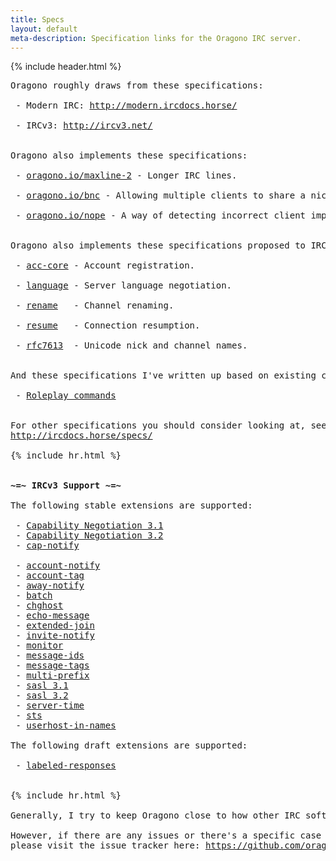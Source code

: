 ```yaml
---
title: Specs
layout: default
meta-description: Specification links for the Oragono IRC server.
---
```

{% include header.html %}

<pre>
Oragono roughly draws from these specifications:

 - Modern IRC: <a href="http://modern.ircdocs.horse/">http://modern.ircdocs.horse/</a>

 - IRCv3: <a href="http://ircv3.net/">http://ircv3.net/</a>


Oragono also implements these specifications:

 - <a href="/maxline-2.html">oragono.io/maxline-2</a> - Longer IRC lines.

 - <a href="/bnc.html">oragono.io/bnc</a> - Allowing multiple clients to share a nickname.

 - <a href="/nope.html">oragono.io/nope</a> - A way of detecting incorrect client implementations.


Oragono also implements these specifications proposed to IRCv3:

 - <a href="https://github.com/DanielOaks/ircv3-specifications/blob/register-and-verify/extensions/acc-core.md">acc-core</a> - Account registration.

 - <a href="https://gist.github.com/DanielOaks/8126122f74b26012a3de37db80e4e0c6">language</a> - Server language negotiation.

 - <a href="https://github.com/SaberUK/ircv3-specifications/blob/rename/extensions/rename.md">rename</a>   - Channel renaming.

 - <a href="https://github.com/DanielOaks/ircv3-specifications/blob/master+resume/extensions/resume.md">resume</a>   - Connection resumption.

 - <a href="https://github.com/DanielOaks/ircv3-specifications/blob/master%2Brfc7700/documentation/rfc7613.md">rfc7613</a>  - Unicode nick and channel names.


And these specifications I've written up based on existing commands and behaviour:

 - <a href="https://gist.github.com/DanielOaks/420d14efbbcda93a7d7e1dc00bf7dc25">Roleplay commands</a>


For other specifications you should consider looking at, see this page:
<a href="http://ircdocs.horse/specs/">http://ircdocs.horse/specs/</a>

{% include hr.html %}


<strong>~=~ IRCv3 Support ~=~</strong>

The following stable extensions are supported:

 - <a href="http://ircv3.net/specs/core/capability-negotiation-3.1.html">Capability Negotiation 3.1</a>
 - <a href="http://ircv3.net/specs/core/capability-negotiation-3.2.html">Capability Negotiation 3.2</a>
 - <a href="http://ircv3.net/specs/extensions/cap-notify-3.2.html">cap-notify</a>

 - <a href="http://ircv3.net/specs/extensions/account-notify-3.1.html">account-notify</a>
 - <a href="http://ircv3.net/specs/extensions/account-tag-3.2.html">account-tag</a>
 - <a href="http://ircv3.net/specs/extensions/away-notify-3.1.html">away-notify</a>
 - <a href="https://ircv3.net/specs/extensions/batch-3.2.html">batch</a>
 - <a href="http://ircv3.net/specs/extensions/chghost-3.2.html">chghost</a>
 - <a href="http://ircv3.net/specs/extensions/echo-message-3.2.html">echo-message</a>
 - <a href="http://ircv3.net/specs/extensions/extended-join-3.1.html">extended-join</a>
 - <a href="http://ircv3.net/specs/extensions/invite-notify-3.2.html">invite-notify</a>
 - <a href="http://ircv3.net/specs/core/monitor-3.2.html">monitor</a>
 - <a href="http://ircv3.net/specs/extensions/message-ids.html">message-ids</a>
 - <a href="https://ircv3.net/specs/extensions/message-tags">message-tags</a>
 - <a href="http://ircv3.net/specs/extensions/multi-prefix-3.1.html">multi-prefix</a>
 - <a href="http://ircv3.net/specs/extensions/sasl-3.1.html">sasl 3.1</a>
 - <a href="http://ircv3.net/specs/extensions/sasl-3.2.html">sasl 3.2</a>
 - <a href="http://ircv3.net/specs/extensions/server-time-3.2.html">server-time</a>
 - <a href="http://ircv3.net/specs/extensions/sts.html">sts</a>
 - <a href="http://ircv3.net/specs/extensions/userhost-in-names-3.2.html">userhost-in-names</a>

The following draft extensions are supported:

 - <a href="https://ircv3.net/specs/extensions/labeled-response.html">labeled-responses</a>


{% include hr.html %}

Generally, I try to keep Oragono close to how other IRC software behaves.

However, if there are any issues or there's a specific case you'd like to report,
please visit the issue tracker here: <a href="https://github.com/oragono/oragono/issues">https://github.com/oragono/oragono/issues</a>
</pre>

